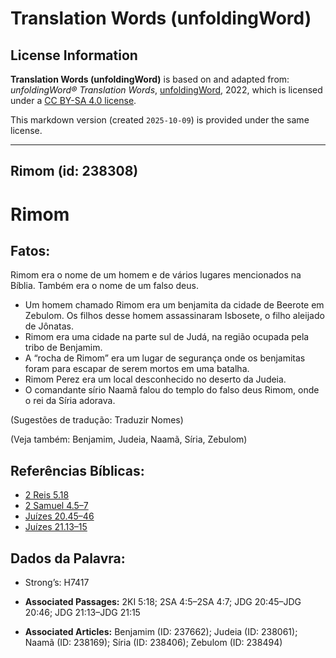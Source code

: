 # Translation Words (unfoldingWord)

## License Information

**Translation Words (unfoldingWord)** is based on and adapted from: _unfoldingWord® Translation Words_, [unfoldingWord](https://unfoldingword.org/utw), 2022, which is licensed under a [CC BY-SA 4.0 license](https://creativecommons.org/licenses/by-sa/4.0/legalcode.en).

This markdown version (created `2025-10-09`) is provided under the same license.



--------------------------------

## Rimom (id: 238308)

Rimom
=====

Fatos:
------

Rimom era o nome de um homem e de vários lugares mencionados na Bíblia. Também era o nome de um falso deus.

* Um homem chamado Rimom era um benjamita da cidade de Beerote em Zebulom. Os filhos desse homem assassinaram Isbosete, o filho aleijado de Jônatas.
* Rimom era uma cidade na parte sul de Judá, na região ocupada pela tribo de Benjamim.
* A “rocha de Rimom” era um lugar de segurança onde os benjamitas foram para escapar de serem mortos em uma batalha.
* Rimom Perez era um local desconhecido no deserto da Judeia.
* O comandante sírio Naamã falou do templo do falso deus Rimom, onde o rei da Síria adorava.

(Sugestões de tradução: Traduzir Nomes)

(Veja também: Benjamim, Judeia, Naamã, Síria, Zebulom)

Referências Bíblicas:
---------------------

* [2 Reis 5\.18](https://ref.ly/2Kgs5:18)
* [2 Samuel 4\.5–7](https://ref.ly/2Sam4:5-2Sam4:7)
* [Juízes 20\.45–46](https://ref.ly/Judg20:45-Judg20:46)
* [Juízes 21\.13–15](https://ref.ly/Judg21:13-Judg21:15)

Dados da Palavra:
-----------------

* Strong’s: H7417

* **Associated Passages:** 2KI 5:18; 2SA 4:5–2SA 4:7; JDG 20:45–JDG 20:46; JDG 21:13–JDG 21:15
* **Associated Articles:** Benjamim (ID: 237662); Judeia (ID: 238061); Naamã (ID: 238169); Síria (ID: 238406); Zebulom (ID: 238494)

